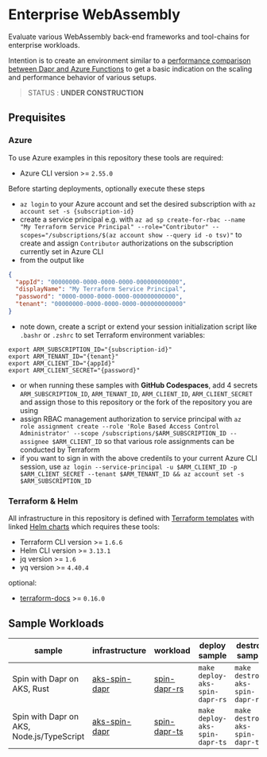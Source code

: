 # Enterprise WebAssembly

Evaluate various WebAssembly back-end frameworks and tool-chains for enterprise workloads.

Intention is to create an environment similar to a [performance comparison between Dapr and Azure Functions](https://dev.to/kaiwalter/comparing-azure-functions-vs-dapr-on-azure-container-apps-2noh) to get a basic indication on the scaling and performance behavior of various setups.

> STATUS : **UNDER CONSTRUCTION**

## Prequisites

### Azure

To use Azure examples in this repository these tools are required:

- Azure CLI version >= `2.55.0`

Before starting deployments, optionally execute these steps

- `az login` to your Azure account and set the desired subscription with `az account set -s {subscription-id}`
- create a service principal e.g. with `az ad sp create-for-rbac --name "My Terraform Service Principal" --role="Contributor" --scopes="/subscriptions/$(az account show --query id -o tsv)"` to create and assign `Contributor` authorizations on the subscription currently set in Azure CLI
- from the output like

```json
{
  "appId": "00000000-0000-0000-0000-000000000000",
  "displayName": "My Terraform Service Principal",
  "password": "0000-0000-0000-0000-000000000000",
  "tenant": "00000000-0000-0000-0000-000000000000"
}
```

- note down, create a script or extend your session initialization script like `.bashr` or `.zshrc` to set Terraform environment variables:

```shell
export ARM_SUBSCRIPTION_ID="{subscription-id}"
export ARM_TENANT_ID="{tenant}"
export ARM_CLIENT_ID="{appId}"
export ARM_CLIENT_SECRET="{password}"
```

- or when running these samples with **GitHub Codespaces**, add 4 secrets `ARM_SUBSCRIPTION_ID`, `ARM_TENANT_ID`, `ARM_CLIENT_ID`, `ARM_CLIENT_SECRET` and assign those to this repository or the fork of the repository you are using
- assign RBAC management authorization to service principal with `az role assignment create --role 'Role Based Access Control Administrator' --scope /subscriptions/$ARM_SUBSCRIPTION_ID --assignee $ARM_CLIENT_ID` so that various role assignments can be conducted by Terraform
- if you want to sign in with the above credentils to your current Azure CLI session, use `az login --service-principal -u $ARM_CLIENT_ID -p $ARM_CLIENT_SECRET --tenant $ARM_TENANT_ID && az account set -s $ARM_SUBSCRIPTION_ID`

### Terraform & Helm

All infrastructure in this repository is defined with [Terraform templates](https://www.terraform.io/) with linked [Helm charts](https://helm.sh/) which requires these tools:

- Terraform CLI version >= `1.6.6`
- Helm CLI version >= `3.13.1`
- jq version >= `1.6`
- yq version >= `4.40.4`

optional:

- [terraform-docs](https://terraform-docs.io/user-guide/installation/) >= `0.16.0`

## Sample Workloads

sample| infrastructure| workload| deploy sample| destroy sample
---- | ---- | ---- | ---- | ----
Spin with Dapr on AKS, Rust| [aks-spin-dapr](./infra/aks-spin-dapr/README.md) | [spin-dapr-rs](./samples/spin-dapr-rs/README.md) | `make deploy-aks-spin-dapr-rs` | `make destroy-aks-spin-dapr-rs`
Spin with Dapr on AKS, Node.js/TypeScript | [aks-spin-dapr](./infra/aks-spin-dapr/README.md) | [spin-dapr-ts](./samples/spin-dapr-ts/README.md) | `make deploy-aks-spin-dapr-ts` | `make destroy-aks-spin-dapr-ts`
